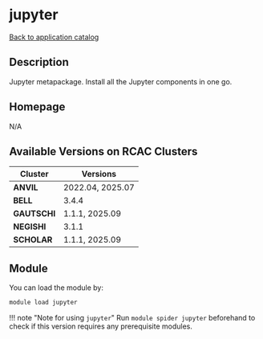 # jupyter

[Back to application catalog](../app_catalog.md)

## Description

Jupyter metapackage. Install all the Jupyter components in one go.

## Homepage

N/A

## Available Versions on RCAC Clusters

|Cluster|Versions|
|---|---|
**ANVIL**|2022.04, 2025.07
**BELL**|3.4.4
**GAUTSCHI**|1.1.1, 2025.09
**NEGISHI**|3.1.1
**SCHOLAR**|1.1.1, 2025.09

## Module

You can load the module by:

```bash
module load jupyter
```

!!! note "Note for using `jupyter`"
    Run `module spider jupyter` beforehand to check if this version requires any prerequisite modules.
